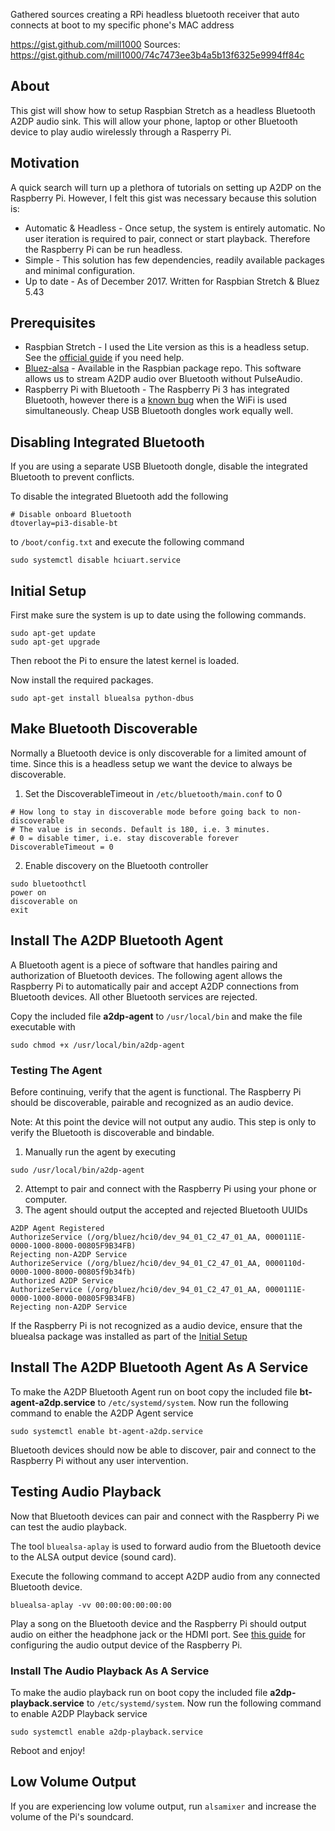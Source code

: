 Gathered sources creating a RPi headless bluetooth receiver that auto connects at boot to my specific phone's MAC address

https://gist.github.com/mill1000
Sources: https://gist.github.com/mill1000/74c7473ee3b4a5b13f6325e9994ff84c

## About
This gist will show how to setup Raspbian Stretch as a headless Bluetooth A2DP audio sink. This will allow your phone, laptop or other Bluetooth device to play audio wirelessly through a Rasperry Pi.

## Motivation
A quick search will turn up a plethora of tutorials on setting up A2DP on the Raspberry Pi. However, I felt this gist was necessary because this solution is:
* Automatic & Headless - Once setup, the system is entirely automatic. No user iteration is required to pair, connect or start playback. Therefore the Raspberry Pi can be run headless. 
* Simple - This solution has few dependencies, readily available packages and minimal configuration.
* Up to date - As of December 2017. Written for Raspbian Stretch & Bluez 5.43

## Prerequisites
* Raspbian Stretch - I used the Lite version as this is a headless setup. See the [official guide](https://www.raspberrypi.org/learning/software-guide/quickstart/) if you need help.
* [Bluez-alsa](https://github.com/Arkq/bluez-alsa) - Available in the Raspbian package repo. This software allows us to stream A2DP audio over Bluetooth without PulseAudio.
* Raspberry Pi with Bluetooth - The Raspberry Pi 3 has integrated Bluetooth, however there is a [known bug](https://github.com/raspberrypi/linux/issues/1402) when the WiFi is used simultaneously. Cheap USB Bluetooth dongles work equally well.

## Disabling Integrated Bluetooth
If you are using a separate USB Bluetooth dongle, disable the integrated Bluetooth to prevent conflicts.

To disable the integrated Bluetooth add the following
```
# Disable onboard Bluetooth
dtoverlay=pi3-disable-bt
``` 
to `/boot/config.txt` and execute the following command
```
sudo systemctl disable hciuart.service
```

## Initial Setup
First make sure the system is up to date using the following commands.
```
sudo apt-get update
sudo apt-get upgrade
```
Then reboot the Pi to ensure the latest kernel is loaded.

Now install the required packages.
```
sudo apt-get install bluealsa python-dbus
```

## Make Bluetooth Discoverable
Normally a Bluetooth device is only discoverable for a limited amount of time. Since this is a headless setup we want the device to always be discoverable.

1. Set the DiscoverableTimeout in `/etc/bluetooth/main.conf` to 0
```
# How long to stay in discoverable mode before going back to non-discoverable
# The value is in seconds. Default is 180, i.e. 3 minutes.
# 0 = disable timer, i.e. stay discoverable forever
DiscoverableTimeout = 0
```

2. Enable discovery on the Bluetooth controller
```
sudo bluetoothctl
power on
discoverable on
exit
```

## Install The A2DP Bluetooth Agent
A Bluetooth agent is a piece of software that handles pairing and authorization of Bluetooth devices. The following agent allows the Raspberry Pi to automatically pair and accept A2DP connections from Bluetooth devices.
All other Bluetooth services are rejected.

Copy the included file **a2dp-agent** to `/usr/local/bin` and make the file executable with
```
sudo chmod +x /usr/local/bin/a2dp-agent
```

### Testing The Agent
Before continuing, verify that the agent is functional. The Raspberry Pi should be discoverable, pairable and recognized as an audio device.

Note: At this point the device will not output any audio. This step is only to verify the Bluetooth is discoverable and bindable.
1. Manually run the agent by executing
```
sudo /usr/local/bin/a2dp-agent
```
2. Attempt to pair and connect with the Raspberry Pi using your phone or computer.
3. The agent should output the accepted and rejected Bluetooth UUIDs
```
A2DP Agent Registered
AuthorizeService (/org/bluez/hci0/dev_94_01_C2_47_01_AA, 0000111E-0000-1000-8000-00805F9B34FB)
Rejecting non-A2DP Service
AuthorizeService (/org/bluez/hci0/dev_94_01_C2_47_01_AA, 0000110d-0000-1000-8000-00805f9b34fb)
Authorized A2DP Service
AuthorizeService (/org/bluez/hci0/dev_94_01_C2_47_01_AA, 0000111E-0000-1000-8000-00805F9B34FB)
Rejecting non-A2DP Service
```

If the Raspberry Pi is not recognized as a audio device, ensure that the bluealsa package was installed as part of the [Initial Setup](#initial-setup)

## Install The A2DP Bluetooth Agent As A Service
To make the A2DP Bluetooth Agent run on boot copy the included file **bt-agent-a2dp.service** to `/etc/systemd/system`.
Now run the following command to enable the A2DP Agent service
```
sudo systemctl enable bt-agent-a2dp.service
```

Bluetooth devices should now be able to discover, pair and connect to the Raspberry Pi without any user intervention.

## Testing Audio Playback
Now that Bluetooth devices can pair and connect with the Raspberry Pi we can test the audio playback.

The tool `bluealsa-aplay` is used to forward audio from the Bluetooth device to the ALSA output device (sound card).

Execute the following command to accept A2DP audio from any connected Bluetooth device.
```
bluealsa-aplay -vv 00:00:00:00:00:00
```

Play a song on the Bluetooth device and the Raspberry Pi should output audio on either the headphone jack or the HDMI port. See [this guide](https://www.raspberrypi.org/documentation/configuration/audio-config.md) for configuring the audio output device of the Raspberry Pi.

### Install The Audio Playback As A Service
To make the audio playback run on boot copy the included file **a2dp-playback.service** to `/etc/systemd/system`.
Now run the following command to enable A2DP Playback service
```
sudo systemctl enable a2dp-playback.service
```

Reboot and enjoy!

## Low Volume Output
If you are experiencing low volume output, run `alsamixer` and increase the volume of the Pi's soundcard.
